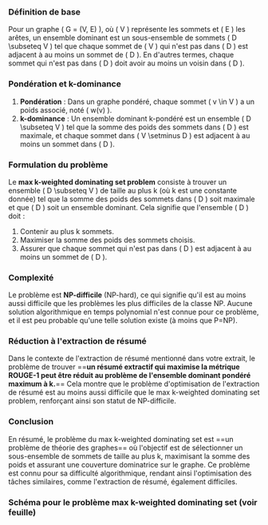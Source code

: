 ### Définition de base 
Pour un graphe  \( G = (V, E) ), où \( V \) représente les sommets et \( E \) les arêtes, un ensemble dominant est un sous-ensemble de sommets \( D \subseteq V \) tel que chaque sommet de \( V \) qui n'est pas dans \( D \) est adjacent à au moins un sommet de \( D \). En d'autres termes, chaque sommet qui n'est pas dans \( D \) doit avoir au moins un voisin dans \( D \). 
### Pondération et k-dominance
1. **Pondération** : Dans un graphe pondéré, chaque sommet \( v \in V \) a un poids associé, noté \( w(v) \). 
2. **k-dominance** : Un ensemble dominant k-pondéré est un ensemble \( D \subseteq V \) tel que la somme des poids des sommets dans \( D \) est maximale, et chaque sommet dans \( V \setminus D \) est adjacent à au moins un sommet dans \( D \). 
### Formulation du problème 

Le **max k-weighted dominating set problem** consiste à trouver un ensemble \( D \subseteq V \) de taille au plus k (où k est une constante donnée) tel que la somme des poids des sommets dans \( D \) soit maximale et que \( D \) soit un ensemble dominant. Cela signifie que l'ensemble \( D \) doit : 
1. Contenir au plus k sommets. 
2. Maximiser la somme des poids des sommets choisis. 
3. Assurer que chaque sommet qui n'est pas dans \( D \) est adjacent à au moins un sommet de \( D \). 
### Complexité 
Le problème est **NP-difficile** (NP-hard), ce qui signifie qu'il est au moins aussi difficile que les problèmes les plus difficiles de la classe NP. Aucune solution algorithmique en temps polynomial n'est connue pour ce problème, et il est peu probable qu'une telle solution existe (à moins que P=NP). 
### Réduction à l'extraction de résumé 
Dans le contexte de l'extraction de résumé mentionné dans votre extrait, le problème de trouver ==**un résumé extractif qui maximise la métrique ROUGE-1 peut être réduit au problème de l'ensemble dominant pondéré maximum à k.**== Cela montre que le problème d'optimisation de l'extraction de résumé est au moins aussi difficile que le max k-weighted dominating set problem, renforçant ainsi son statut de NP-difficile. 

### Conclusion 
En résumé, le problème du max k-weighted dominating set est ==un problème de théorie des graphes== où l'objectif est de sélectionner un sous-ensemble de sommets de taille au plus k, maximisant la somme des poids et assurant une couverture dominatrice sur le graphe. Ce problème est connu pour sa difficulté algorithmique, rendant ainsi l'optimisation des tâches similaires, comme l'extraction de résumé, également difficiles.

### Schéma pour le problème max k-weighted dominating set (voir feuille)
